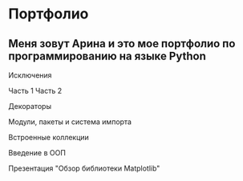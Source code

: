 # Портфолио

## Меня зовут Арина и это мое портфолио по программированию на языке Python

Исключения

Часть 1
Часть 2

Декораторы

Модули, пакеты и система импорта

Встроенные коллекции

Введение в ООП

Презентация "Обзор библиотеки Matplotlib"
